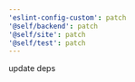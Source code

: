 ```yaml
---
'eslint-config-custom': patch
'@self/backend': patch
'@self/site': patch
'@self/test': patch
---
```


update deps
